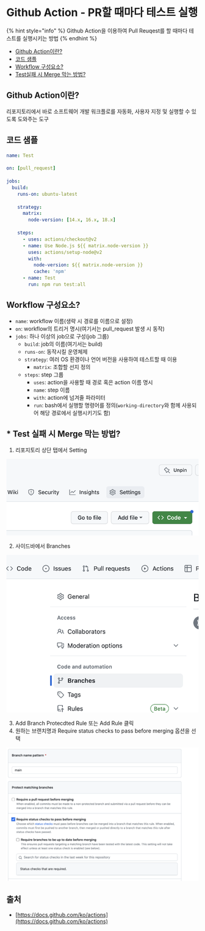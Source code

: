 # Github Action - PR할 때마다 테스트 실행

{% hint style="info" %}
Github Action을 이용하여 Pull Reuqest를 할 때마다 테스트를 실행시키는 방법
{% endhint %}

* [Github Action이란?](github-action-pr.md#github-action)
* [코드 샘플](github-action-pr.md#undefined)
* [Workflow 구성요소?](github-action-pr.md#workflow)
* [Test실패 시 Merge 막는 방법?](github-action-pr.md#test-merge)



## Github Action이란?

리포지토리에서 바로 소프트웨어 개발 워크플로를 자동화, 사용자 지정 및 실행할 수 있도록 도와주는 도구



## 코드 샘플

```yaml
name: Test

on: [pull_request]

jobs:
  build:
    runs-on: ubuntu-latest

    strategy:
      matrix:
        node-version: [14.x, 16.x, 18.x]

    steps:
      - uses: actions/checkout@v2
      - name: Use Node.js ${{ matrix.node-version }}
        uses: actions/setup-node@v2
        with:
          node-version: ${{ matrix.node-version }}
          cache: 'npm'
      - name: Test
        run: npm run test:all
```



## Workflow 구성요소?

* `name`: workflow 이름(생략 시 경로를 이름으로 설정)
* `on`: workflow의 트리거 명시(여기서는 pull\_request 발생 시 동작)
* `jobs`: 하나 이상의 job으로 구성(job 그룹)
  * `build`: job의 이름(여기서는 build)
  * `runs-on`: 동작시킬 운영체제
  * `strategy`: 여러 OS 환경이나 언어 버전을 사용하여 테스트할 때 이용
    * `matrix`: 조합할 선지 정의
  * `steps`: step 그룹
    * `uses`: action을 사용할 때 경로 혹은 action 이름 명시
    * `name`: step 이름
    * `with`: action에 넘겨줄 파라미터
    * `run`: bash에서 실행할 명령어를 정의(`working-directory`와 함께 사용되어 해당 경로에서 실행시키기도 함)



## \* Test 실패 시 Merge 막는 방법?

1. 리포지토리 상단 탭에서 Setting

![](../../.gitbook/assets/block-merge3.png)

2. 사이드바에서 Branches

![](../../.gitbook/assets/block-merge2.png)

3. Add Branch Protecdted Rule 또는 Add Rule 클릭
4. 원하는 브랜치명과 Require status checks to pass before merging 옵션을 선택

![](../../.gitbook/assets/block-merge1.png)



## 출처

* [https://docs.github.com/ko/actions](https://docs.github.com/ko/actions)
